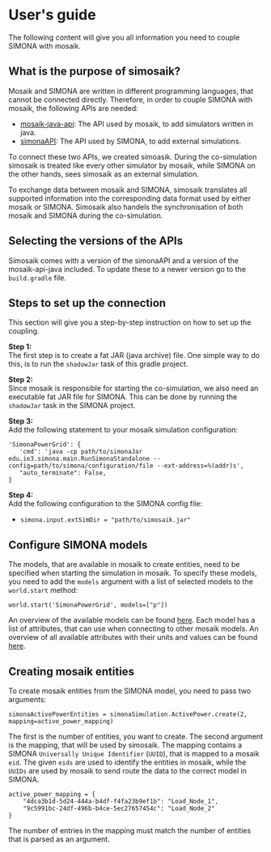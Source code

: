 # User's guide

The following content will give you all information you need to couple SIMONA with mosaik.

## What is the purpose of simosaik?

Mosaik and SIMONA are written in different programming languages, that cannot be connected directly. Therefore, in order
to couple SIMONA with mosaik, the following APIs are needed:

- [mosaik-java-api](https://gitlab.com/mosaik/api/mosaik-api-java): The API used by mosaik, to add simulators written in java.
- [simonaAPI](https://github.com/ie3-institute/simonaAPI): The API used by SIMONA, to add external simulations.

To connect these two APIs, we created simoasik. During the co-simulation simosaik is treated like every other simulator
by mosaik, while SIMONA on the other hands, sees simosaik as an external simulation.

To exchange data between mosaik and SIMONA, simosaik translates all supported information into the corresponding data format
used by either mosaik or SIMONA. Simosaik also handels the synchronisation of both mosaik and SIMONA during the co-simulation.


## Selecting the versions of the APIs

Simosaik comes with a version of the simonaAPI and a version of the mosaik-api-java included. To update these to a newer
version go to the `build.gradle` file.


## Steps to set up the connection

This section will give you a step-by-step instruction on how to set up the coupling.

**Step 1:** <br>
The first step is to create a fat JAR (java archive) file. One simple way to do this, is to run the `shadowJar` task of
this gradle project.

**Step 2:** <br>
Since mosaik is responsible for starting the co-simulation, we also need an executable fat JAR file for SIMONA. This can
be done by running the `shadowJar` task in the SIMONA project.

**Step 3:** <br>
Add the following statement to your mosaik simulation configuration:

```
'SimonaPowerGrid': {
   'cmd': 'java -cp path/to/simonaJar edu.ie3.simona.main.RunSimonaStandalone --config=path/to/simona/configuration/file --ext-address=%(addr)s',
   "auto_terminate": False,
}
```

**Step 4:** <br>
Add the following configuration to the SIMONA config file:

- ``simona.input.extSimDir = "path/to/simosaik.jar"``


## Configure SIMONA models

The models, that are available in mosaik to create entities, need to be specified when starting the simulation in mosaik.
To specify these models, you need to add the `models` argument with a list of selected models to the `world.start` method:

```
world.start('SimonaPowerGrid', models=["p"])
```

An overview of the available models can be found [here](/models). Each model has a list of attributes, that can use when
connecting to other mosaik models. An overview of all available attributes with their units and values can be found [here](/attributes).

## Creating mosaik entities

To create mosaik entities from the SIMONA model, you need to pass two arguments:
```
simonaActivePowerEntities = simonaSimulation.ActivePower.create(2, mapping=active_power_mapping)
```

The first is the number of entities, you want to create. The second argument is the mapping, that will be used by simosaik.
The mapping contains a SIMONA `Universally Unique Identifier` (`UUID`), that is mapped to a mosaik `eid`. The given `eids`
are used to identify the entities in mosaik, while the `UUIDs` are used by mosaik to send route the data to the correct model
in SIMONA.

```
active_power_mapping = {
    "4dca3b1d-5d24-444a-b4df-f4fa23b9ef1b": "Load_Node_1",
    "9c5991bc-24df-496b-b4ce-5ec27657454c": "Load_Node_2"
}
```

The number of entries in the mapping must match the number of entities that is parsed as an argument.

